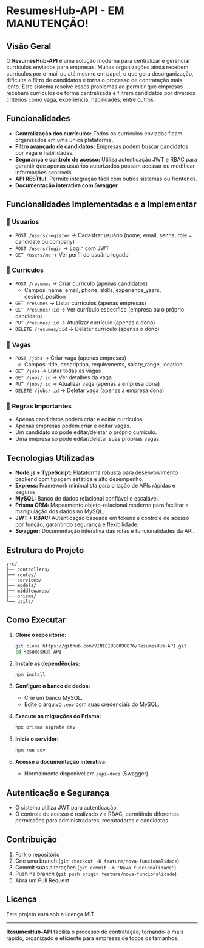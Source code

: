 # ResumesHub-API - EM MANUTENÇÃO!

## Visão Geral

O **ResumesHub-API** é uma solução moderna para centralizar e gerenciar currículos enviados para empresas. Muitas organizações ainda recebem currículos por e-mail ou até mesmo em papel, o que gera desorganização, dificulta o filtro de candidatos e torna o processo de contratação mais lento. Este sistema resolve esses problemas ao permitir que empresas recebam currículos de forma centralizada e filtrem candidatos por diversos critérios como vaga, experiência, habilidades, entre outros.

## Funcionalidades

- **Centralização dos currículos:** Todos os currículos enviados ficam organizados em uma única plataforma.
- **Filtro avançado de candidatos:** Empresas podem buscar candidatos por vaga e habilidades.
- **Segurança e controle de acesso:** Utiliza autenticação JWT e RBAC para garantir que apenas usuários autorizados possam acessar ou modificar informações sensíveis.
- **API RESTful:** Permite integração fácil com outros sistemas ou frontends.
- **Documentação interativa com Swagger.**

## Funcionalidades Implementadas e a Implementar

### 👤 Usuários

- `POST /users/register` → Cadastrar usuário (nome, email, senha, role = candidate ou company)
- `POST /users/login` → Login com JWT
- `GET /users/me` → Ver perfil do usuário logado

### 📄 Currículos

- `POST /resumes` → Criar currículo (apenas candidatos)
  - Campos: name, email, phone, skills, experience_years, desired_position
- `GET /resumes` → Listar currículos (apenas empresas)
- `GET /resumes/:id` → Ver currículo específico (empresa ou o próprio candidato)
- `PUT /resumes/:id` → Atualizar currículo (apenas o dono)
- `DELETE /resumes/:id` → Deletar currículo (apenas o dono)

### 🏢 Vagas

- `POST /jobs` → Criar vaga (apenas empresas)
  - Campos: title, description, requirements, salary_range, location
- `GET /jobs` → Listar todas as vagas
- `GET /jobs/:id` → Ver detalhes da vaga
- `PUT /jobs/:id` → Atualizar vaga (apenas a empresa dona)
- `DELETE /jobs/:id` → Deletar vaga (apenas a empresa dona)

### 🔑 Regras Importantes

- Apenas candidatos podem criar e editar currículos.
- Apenas empresas podem criar e editar vagas.
- Um candidato só pode editar/deletar o próprio currículo.
- Uma empresa só pode editar/deletar suas próprias vagas.

## Tecnologias Utilizadas

- **Node.js + TypeScript:** Plataforma robusta para desenvolvimento backend com tipagem estática e alto desempenho.
- **Express:** Framework minimalista para criação de APIs rápidas e seguras.
- **MySQL:** Banco de dados relacional confiável e escalável.
- **Prisma ORM:** Mapeamento objeto-relacional moderno para facilitar a manipulação dos dados no MySQL.
- **JWT + RBAC:** Autenticação baseada em tokens e controle de acesso por função, garantindo segurança e flexibilidade.
- **Swagger:** Documentação interativa das rotas e funcionalidades da API.

## Estrutura do Projeto

```
src/
├── controllers/
├── routes/
├── services/
├── models/
├── middlewares/
├── prisma/
└── utils/
```

## Como Executar

1. **Clone o repositório:**
   ```bash
   git clone https://github.com/VINICIUS0098876/ResumesHub-API.git
   cd ResumesHub-API
   ```

2. **Instale as dependências:**
   ```bash
   npm install
   ```

3. **Configure o banco de dados:**
   - Crie um banco MySQL.
   - Edite o arquivo `.env` com suas credenciais do MySQL.

4. **Execute as migrações do Prisma:**
   ```bash
   npx prisma migrate dev
   ```

5. **Inicie o servidor:**
   ```bash
   npm run dev
   ```

6. **Acesse a documentação interativa:**
   - Normalmente disponível em `/api-docs` (Swagger).

## Autenticação e Segurança

- O sistema utiliza JWT para autenticação.
- O controle de acesso é realizado via RBAC, permitindo diferentes permissões para administradores, recrutadores e candidatos.

## Contribuição

1. Fork o repositório
2. Crie uma branch (`git checkout -b feature/nova-funcionalidade`)
3. Commit suas alterações (`git commit -m 'Nova funcionalidade'`)
4. Push na branch (`git push origin feature/nova-funcionalidade`)
5. Abra um Pull Request

## Licença

Este projeto está sob a licença MIT.

---

**ResumesHub-API** facilita o processo de contratação, tornando-o mais rápido, organizado e eficiente para empresas de todos os tamanhos.
